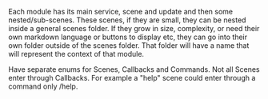 Each module has its main service, scene and update and then some nested/sub-scenes. These scenes, if they are small, they can be nested inside a general scenes folder. If they grow in size, complexity, or need their own markdown language or buttons to display etc, they can go into their own folder outside of the scenes folder. That folder will have a name that will represent the context of that module.

Have separate enums for Scenes, Callbacks and Commands. Not all Scenes enter through Callbacks. For example a "help" scene could enter through a command only /help.
